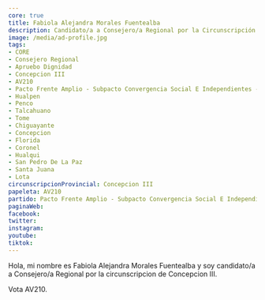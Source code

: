```yaml
---
core: true
title: Fabiola Alejandra Morales Fuentealba
description: Candidato/a a Consejero/a Regional por la Circunscripción de Concepcion III
image: /media/ad-profile.jpg
tags:
- CORE
- Consejero Regional
- Apruebo Dignidad
- Concepcion III
- AV210
- Pacto Frente Amplio - Subpacto Convergencia Social E Independientes - Independientes
- Hualpen
- Penco
- Talcahuano
- Tome
- Chiguayante
- Concepcion
- Florida
- Coronel
- Hualqui
- San Pedro De La Paz
- Santa Juana
- Lota
circunscripcionProvincial: Concepcion III
papeleta: AV210
partido: Pacto Frente Amplio - Subpacto Convergencia Social E Independientes - Independientes
paginaWeb:
facebook:
twitter:
instagram:
youtube:
tiktok:
---
```

Hola, mi nombre es Fabiola Alejandra Morales Fuentealba y soy candidato/a a Consejero/a Regional por la circunscripcion de Concepcion III.

Vota AV210.
